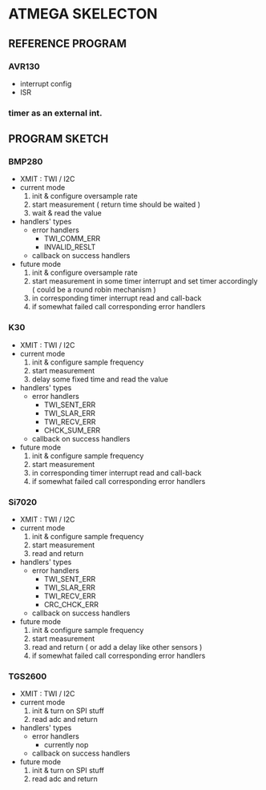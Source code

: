 ATMEGA SKELECTON
===========

## REFERENCE PROGRAM

### AVR130 
* interrupt config
* ISR

### timer as an external int.

## PROGRAM SKETCH


### BMP280
* XMIT : TWI / I2C
* current mode
	1. init & configure oversample rate
	2. start measurement ( return time should be waited )
	3. wait & read the value
* handlers' types
	* error handlers
		* TWI_COMM_ERR
		* INVALID_RESLT
	* callback on success handlers
* future mode
	1. init & configure oversample rate
	2. start measurement in some timer interrupt and set timer accordingly ( could be a round robin mechanism )
	3. in corresponding timer interrupt read and call-back
	4. if somewhat failed call corresponding error handlers

### K30
* XMIT : TWI / I2C
* current mode
	1. init & configure sample frequency
	2. start measurement 
	3. delay some fixed time and read the value
* handlers' types
	* error handlers
		* TWI_SENT_ERR
		* TWI_SLAR_ERR
		* TWI_RECV_ERR
		* CHCK_SUM_ERR
	* callback on success handlers
* future mode
	1. init & configure sample frequency
	2. start measurement
	3. in corresponding timer interrupt read and call-back
	4. if somewhat failed call corresponding error handlers

### Si7020
* XMIT : TWI / I2C
* current mode
	1. init & configure sample frequency
	2. start measurement 
	3. read and return
* handlers' types
	* error handlers
		* TWI_SENT_ERR
		* TWI_SLAR_ERR
		* TWI_RECV_ERR
		* CRC_CHCK_ERR
	* callback on success handlers
* future mode
	1. init & configure sample frequency
	2. start measurement
	3. read and return ( or add a delay like other sensors )
	4. if somewhat failed call corresponding error handlers

### TGS2600
* XMIT : TWI / I2C
* current mode
	1. init & turn on SPI stuff
	2. read adc and return
* handlers' types
	* error handlers
		* currently nop
	* callback on success handlers
* future mode
	1. init & turn on SPI stuff
	2. read adc and return


